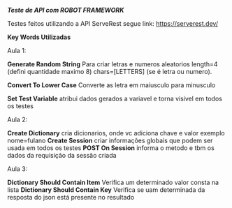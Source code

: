 ***Teste de API com ROBOT FRAMEWORK***

Testes feitos utilizando a API ServeRest segue link: https://serverest.dev/ 

**Key Words Utilizadas**

Aula 1:

 **Generate Random String** Para criar letras e numeros aleatorios   length=4 (defini quantidade maximo 8) chars=[LETTERS] (se é letra ou numero).
 
 **Convert To Lower Case** Converte as letra em maiusculo para minusculo
 
 **Set Test Variable** atribui dados gerados a variavel e torna visivel em todos os testes

 Aula 2: 
 
 **Create Dictionary** cria dicionarios, onde vc adiciona chave e valor exemplo nome=fulano
 **Create Session**  criar informações globais que podem ser usada em todos os testes
 **POST On Session** informa o metodo e tbm os dados da requisição da sessão criada

 Aula 3:

**Dictionary Should Contain Item** Verifica um determinado valor consta na lista 
**Dictionary Should Contain Key** Verifica se uam determinada da resposta do json está presente no resultado  


